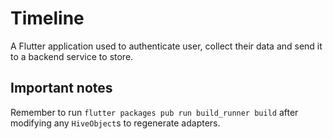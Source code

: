# Timeline

A Flutter application used to authenticate user, collect their data and send it to a backend service to store.

## Important notes

Remember to run `flutter packages pub run build_runner build` after modifying any `HiveObject`s to regenerate adapters.
